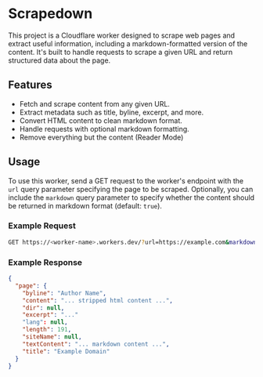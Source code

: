# Scrapedown

This project is a Cloudflare worker designed to scrape web pages and extract useful information, including a markdown-formatted version of the content.
It's built to handle requests to scrape a given URL and return structured data about the page.

## Features

- Fetch and scrape content from any given URL.
- Extract metadata such as title, byline, excerpt, and more.
- Convert HTML content to clean markdown format.
- Handle requests with optional markdown formatting.
- Remove everything but the content (Reader Mode)

## Usage

To use this worker, send a GET request to the worker's endpoint with the `url` query parameter specifying the page to be scraped.
Optionally, you can include the `markdown` query parameter to specify whether the content should be returned in markdown format (default: `true`).

### Example Request

```sh
GET https://<worker-name>.workers.dev/?url=https://example.com&markdown=true
```

### Example Response

```json
{
  "page": {
    "byline": "Author Name",
    "content": "... stripped html content ...",
    "dir": null,
    "excerpt": "..."
    "lang": null,
    "length": 191,
    "siteName": null,
    "textContent": "... markdown content ...",
    "title": "Example Domain"
  }
}
```

